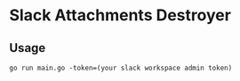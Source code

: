 # Slack Attachments Destroyer

## Usage

```
go run main.go -token=(your slack workspace admin token)
```